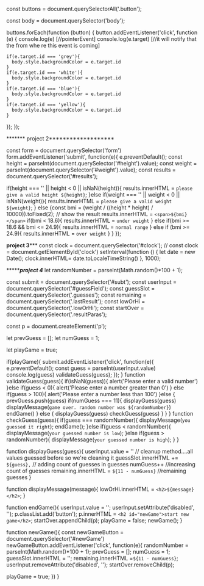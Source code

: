 
const buttons = document.querySelectorAll('.button');

const body = document.querySelector('body');

buttons.forEach(function (button) {
  button.addEventListener('click', function (e) {
    console.log(e) [//pointerEvent]
    console.log(e.target)  [//it will notify that the from whe re this event is coming]

    if(e.target.id === 'grey'){
      body.style.backgroundColor = e.target.id 
    }
    if(e.target.id === 'white'){
      body.style.backgroundColor = e.target.id
    }
    if(e.target.id === 'blue'){
      body.style.backgroundColor = e.target.id
    }
    if(e.target.id === 'yellow'){
      body.style.backgroundColor = e.target.id
    }
  });
});

******* project 2*******************

const form = document.querySelector('form')
form.addEventListener('submit', function(e){
  e.preventDefault();
  const height = parseInt(document.querySelector('#height').value);
  const weight = parseInt(document.querySelector('#weight').value);
  const results = document.querySelector('#results');

  if(height === '' || height < 0 || isNaN(height)){
    results.innerHTML = `please give a valid height ${height}`;
  }else if(weight === '' || weight < 0 || isNaN(weight)){
    results.innerHTML = `please give a valid weight ${weight}`;
  } else {const bmi = (weight / ((height * height) / 10000)).toFixed(2);
  // show the result
  results.innerHTML = `<span>${bmi}</span>`
      if(bmi < 18.6){
        results.innerHTML = `under weight`
      } else if(bmi >= 18.6 && bmi <= 24.9){
        results.innerHTML = `normal range`
      } else if (bmi >= 24.9){
        results.innerHTML = `over weight`
      }
}
});


****************project 3*******************
const clock = document.querySelector('#clock');
// const clock = document.getElementById('clock')
setInterval(function () {
  let date = new Date();
  clock.innerHTML= date.toLocaleTimeString()
}, 1000);
 
 ********************project 4***************
 let randomNumber = parseInt(Math.random()*100 + 1);

const submit = document.querySelector('#subt');
const userInput = document.querySelector('#guessField');
const guessSlot = document.querySelector('.guesses');
const remaining = document.querySelector('.lastResult');
const lowOrHi = document.querySelector('.lowOrHi');
const startOver = document.querySelector('.resultParas');

const p = document.createElement('p');

let prevGuess = [];
let numGuess = 1;

let playGame = true;

if(playGame){
  submit.addEventListener('click', function(e){
    e.preventDefault();
    const guess = parseInt(userInput.value)
    console.log(guess)
    validateGuess(guess);
  });
}
function validateGuess(guess){
  if(isNaN(guess)){
    alert('Please enter a valid number')
  }else if(guess < 0){
    alert('Please enter a number greater than 0')
  } else if(guess > 100){
    alert('Please enter a number less than 100')
  }else {
    prevGuess.push(guess)
   if(numGuess === 11){
    displayGuess(guess)
    displayMessage(`game over. random number was ${randomNumber}`)
    endGame()
  } else {
    displayGuess(guess)
    checkGuess(guess)
  }
 }
}
 function checkGuess(guess){
   if(guess === randomNumber){
     displayMessage(`you guessed it right`);
     endGame();
   }else if(guess < randomNumber){
     displayMessage(`your guessed number is low`);
   }else if(guess > randomNumber){
    displayMessage(`your guessed number is high`);
  }
 }

 function displayGuess(guess){
   userInput.value = ''  // cleanup method....all values guessed before so we're cleaning it
   guessSlot.innerHTML += `${guess},` // adding count of guesses in guesses
   numGuess++ //increasing count of guesses
   remaining.innerHTML = `${11 - numGuess}` //remaining guesses
 }

 function displayMessage(message){
   lowOrHi.innerHTML = `<h2>${message}</h2>`;
 }

 function endGame(){
   userInput.value = '';
   userInput.setAttribute('disabled', '');
   p.classList.add('button');
   p.innerHTML = `<h2 id="newGame">start new game</h2>`;
   startOver.appendChild(p);
   playGame = false;
   newGame();
 }

 function newGame(){
   const newGameButton = document.querySelector('#newGame')
   newGameButton.addEventListener('click', function(e){
   randomNumber = parseInt(Math.random()*100 + 1);
   prevGuess = [];
   numGuess = 1;
   guessSlot.innerHTML = '';
   remaining.innerHTML =`${11 - numGuess}`;
   userInput.removeAttribute('disabled', '');
   startOver.removeChild(p);

   playGame = true;
   })
 }
